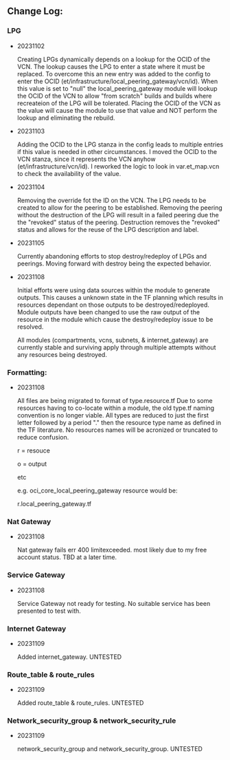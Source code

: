 ## Change Log:

### LPG

* 20231102

    Creating LPGs dynamically depends on a lookup for the OCID of the VCN.  The lookup causes the LPG to enter a state where it must be replaced.  To overcome this an new entry was added to the config to enter the OCID (et/infrastructure/local_peering_gateway/vcn/id).  When this value is set to "null" the local_peering_gateway module will lookup the OCID of the VCN to allow "from scratch" builds and builds where recreateion of the LPG will be tolerated.  Placing the OCID of the VCN as the value will cause the module to use that value and NOT perform the lookup and eliminating the rebuild.

* 20231103

    Adding the OCID to the LPG stanza in the config leads to multiple entries if this value is needed in other circumstances.  I moved the OCID to the VCN stanza, since it represents the VCN anyhow (et/infrastructure/vcn/id).  I reworked the logic to look in var.et_map.vcn to check the availability of the value.

* 20231104

    Removing the override fot the ID on the VCN.  The LPG needs to be created to allow for the peering to be established.  Removing the peering without the destruction of the LPG will result in a failed peering due the the "revoked" status of the peering.  Destruction removes the "revoked" status and allows for the reuse of the LPG description and label.

* 20231105

    Currently abandoning efforts to stop destroy/redeploy of LPGs and peerings.  Moving forward with destroy being the expected behavior.

* 20231108

    Initial efforts were using data sources within the module to generate outputs.  This causes a unknown state in the TF planning which results in resources dependant on those outputs to be destroyed/redeployed.  Module outputs have been changed to use the raw output of the resource in the module which cause the destroy/redeploy issue to be resolved.  

    All modules (compartments, vcns, subnets, & internet_gateway) are currently stable and surviving apply through multiple attempts without any resources being destroyed.

### Formatting:

* 20231108

    All files are being migrated to format of type.resource.tf  Due to some resources having to co-locate within a module, the old type.tf naming convention is no longer viable.  All types are reduced to just the first letter followed by a period "." then the resource type name as defined in the TF literature.  No resources names will be acronized or truncated to reduce confusion.

    r = resouce

    o = output
    
    etc

    e.g.  oci_core_local_peering_gateway resource would be:
    
    r.local_peering_gateway.tf

### Nat Gateway

* 20231108

    Nat gateway fails err 400 limitexceeded.  most likely due to my free account status.  TBD at a later time.

### Service Gateway
 
* 20231108

    Service Gateway not ready for testing.  No suitable service has been presented to test with.

### Internet Gateway

* 20231109

    Added  internet_gateway.  UNTESTED


### Route_table & route_rules

* 20231109

    Added route_table & route_rules.  UNTESTED
    
### Network_security_group & network_security_rule

* 20231109    

    network_security_group and network_security_group.  UNTESTED